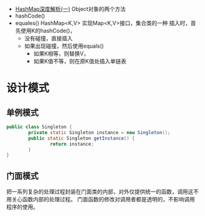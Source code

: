 - [HashMap深度解析(一)](http://blog.csdn.net/ghsau/article/details/16843543)
Object对象的两个方法
- hashCode()
- equales()
HashMap<K,V> 实现Map<K,V>接口，集合类的一种
插入时，首先使用K的hashCode()，
  - 没有碰撞，直接插入
  - 如果出现碰撞，然后使用equals()
    - 如果K相等，则替换V，
    - 如果K值不等，则在原K值处插入单链表
    
# 设计模式
## 单例模式

```java
public class Singleton {
        private static Singleton instance = new Singleton();
        public static Singleton getInstance() {
                return instance;
        }
}
```
## 门面模式
把一系列复杂的处理过程封装在门面类的内部，对外仅提供统一的函数，调用这不用关心函数内部的处理过程。
门面函数的修改对调用者都是透明的，不影响调用程序的使用。

